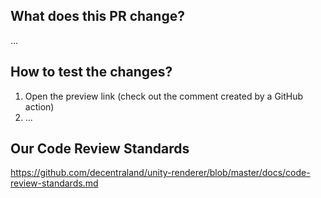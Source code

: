 ## What does this PR change?

<!--
In case you are fixing any specific issue, please refer to it with `fix: #issue_number`.
In case you are implementing a new feature, please write a detailed description about it.
As an optional step, you can link or add any useful external documentation to give more context about the proposed changes (for example: design/architecture documents, figma links, screenshots, etc.).
-->

...

## How to test the changes?

<!--
Explain how to test the feature (or fix) for someone who doesn't know anything about this implementation:
At very least add the specific URL from which to test the build and add to it any param you think it would be needed.
-->

1. Open the preview link (check out the comment created by a GitHub action)
2. ...

## Our Code Review Standards

https://github.com/decentraland/unity-renderer/blob/master/docs/code-review-standards.md
